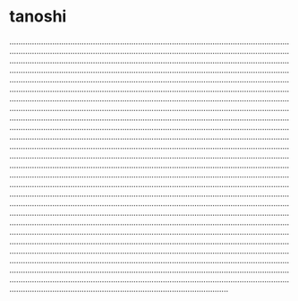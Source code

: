 # tanoshi
.........................................................................................................................................................................................................................................................................................................................................................................................................................................................................................................................................................................................................................................................................................................................................................................................................................................................................................................................................................................................................................................................................................................................................................................................................................................................................................................................................................................................................................................................................................................................................................................................................................................................................................................................................................................................................................................................................................................................................................................................................................................................................................................................................................................................................................................................................................................................................................................................................................................................................................................................................................................................................................................................................................................................................................................................................................................................................................................................................................................................................................................................................................................................................................................................................................................................................................................................................................................................................................................................